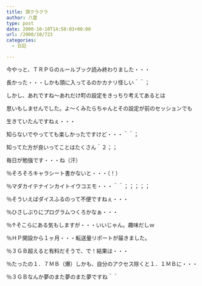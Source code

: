 ```yaml
---
title: 頭クラクラ
author: 八雲
type: post
date: 2000-10-10T14:58:03+00:00
url: /2000/10/723
categories:
  - 日記

---
```

今やっと、ＴＲＰＧのルールブック読み終わりました・・・
  
長かった・・・しかも頭に入ってるのかカナリ怪しい＾＾；
  
しかし、あれですね～あれだけ町の設定をきっちり考えてあるとは
  
思いもしませんでした。よ～くみたらちゃんとその設定が前のセッションでも
  
生きていたんですねぇ・・・
  
知らないでやってても楽しかったですけど・・・＾＾；
  
知ってた方が良いってことはたくさん＾２；；
  
毎日が勉強です・・・ね（汗）

％そろそろキャラシート書かないと・・・（！）
  
％マダカイテナインカイトイウコエモ・・・＾＾；；；；；

％そういえばダイスふるのって不便ですねぇ・・・
  
％ひさしぶりにプログラムつくろかなぁ・・・
  
％↑そこらにある気もしますが・・・いいじゃん。趣味だしｗ

％ＨＰ開設から１ヶ月・・・転送量リポートが届きました。
  
％３ＧＢ超えると有料だそうで、で！結果は・・・
  
％たったの１．７ＭＢ（爆）しかも、自分のアクセス除くと１．１ＭＢに・・・
  
％３ＧＢなんか夢のまた夢のまた夢ですね＾＾